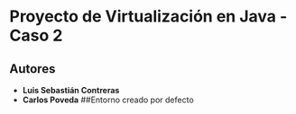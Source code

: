# Proyecto de Virtualización en Java - Caso 2

## Autores
- **Luis Sebastián Contreras**
- **Carlos Poveda**
##Entorno creado por defecto
